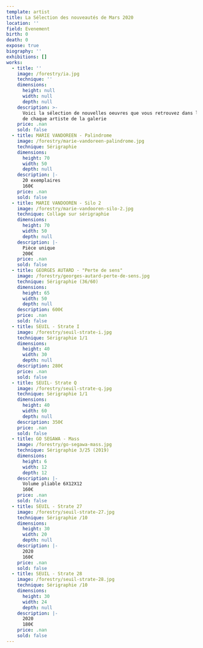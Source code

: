 ```yaml
---
template: artist
title: La Sélection des nouveautés de Mars 2020
location: ''
field: Evenement
birth: 0
death: 0
expose: true
biography: ''
exhibitions: []
works:
  - title: ''
    image: /forestry/ia.jpg
    technique: ''
    dimensions:
      height: null
      width: null
      depth: null
    description: >-
      Voici la sélection de nouvelles oeuvres que vous retrouvez dans l'onglet
      de chaque artiste de la galerie
    price: .nan
    sold: false
  - title: MARIE VANDOREEN - Palindrome
    image: /forestry/marie-vandoreen-palindrome.jpg
    technique: Sérigraphie
    dimensions:
      height: 70
      width: 50
      depth: null
    description: |-
      20 exemplaires 
      160€
    price: .nan
    sold: false
  - title: MARIE VANDOOREN - Silo 2
    image: /forestry/marie-vandooren-silo-2.jpg
    technique: Collage sur sérigraphie
    dimensions:
      height: 70
      width: 50
      depth: null
    description: |-
      Pièce unique
      200€
    price: .nan
    sold: false
  - title: GEORGES AUTARD - "Perte de sens"
    image: /forestry/georges-autard-perte-de-sens.jpg
    technique: Sérigraphie (36/60)
    dimensions:
      height: 65
      width: 50
      depth: null
    description: 600€
    price: .nan
    sold: false
  - title: SEUIL - Strate I
    image: /forestry/seuil-strate-i.jpg
    technique: Sérigraphie 1/1
    dimensions:
      height: 40
      width: 30
      depth: null
    description: 280€
    price: .nan
    sold: false
  - title: SEUIL- Strate Q
    image: /forestry/seuil-strate-q.jpg
    technique: Sérigraphie 1/1
    dimensions:
      height: 40
      width: 60
      depth: null
    description: 350€
    price: .nan
    sold: false
  - title: GO SEGAWA - Mass
    image: /forestry/go-segawa-mass.jpg
    technique: Sérigraphie 3/25 (2019)
    dimensions:
      height: 6
      width: 12
      depth: 12
    description: |-
      Volume pliable 6X12X12
      160€
    price: .nan
    sold: false
  - title: SEUIL - Strate 27
    image: /forestry/seuil-strate-27.jpg
    technique: Sérigraphie /10
    dimensions:
      height: 30
      width: 20
      depth: null
    description: |-
      2020 
      160€
    price: .nan
    sold: false
  - title: SEUIL - Strate 28
    image: /forestry/seuil-strate-28.jpg
    technique: Sérigraphie /10
    dimensions:
      height: 30
      width: 24
      depth: null
    description: |-
      2020
      180€
    price: .nan
    sold: false
---
```


